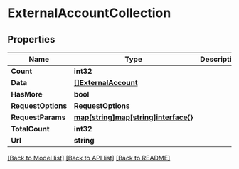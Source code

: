 # ExternalAccountCollection

## Properties

Name | Type | Description | Notes
------------ | ------------- | ------------- | -------------
**Count** | **int32** |  | [optional] 
**Data** | [**[]ExternalAccount**](ExternalAccount.md) |  | [optional] 
**HasMore** | **bool** |  | [optional] 
**RequestOptions** | [**RequestOptions**](RequestOptions.md) |  | [optional] 
**RequestParams** | [**map[string]map[string]interface{}**](map[string]interface{}.md) |  | [optional] 
**TotalCount** | **int32** |  | [optional] 
**Url** | **string** |  | [optional] 

[[Back to Model list]](../README.md#documentation-for-models) [[Back to API list]](../README.md#documentation-for-api-endpoints) [[Back to README]](../README.md)


